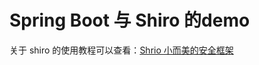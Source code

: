 # Spring Boot 与 Shiro 的demo

关于 shiro 的使用教程可以查看：[Shrio 小而美的安全框架](https://dayarch.top/p/8f1b1f06.html)
